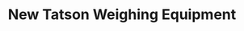 ---
title: "New Tatson Weighing Equipment"
url: /manila/new-tatson-weighing-equipment/
shop: Eisenwaren
---